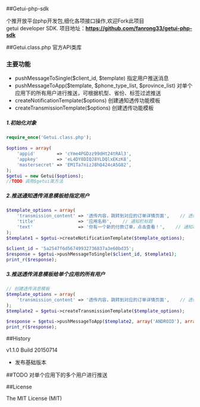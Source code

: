 ##Getui-php-sdk

个推开放平台php开发包,细化各项接口操作,欢迎Fork此项目  
getui developer SDK.
项目地址：**https://github.com/fanrong33/getui-php-sdk**  

##Getui.class.php 官方API类库

### 主要功能 
- pushMessageToSingle($client_id, $template) 指定用户推送消息
- pushMessageToApp($template, $phone_type_list, $province_list) 对单个应用下的所有用户进行推送，可根据机型、省份、标签过滤推送
- createNotificationTemplate($options) 创建通知透传功能模板
- createTransmissionTemplate($options) 创建透传功能模板

##### 1.初始化对象
```php
require_once('Getui.class.php');

$options = array(
    'appid'        => 'cYme4PGDzz99dHt24tRAl3',
    'appkey'       => 'eL4DY8DIQJ8YLDQlxEKzK8',
    'mastersecret' => 'EM1Ta7nizJ8hQ424cA5G82',
);
$getui = new Getui($options);
//TODO 调用$getui类方法
```

##### 2.推送通知透传消息模板给指定用户
```php
$template_options = array(
    'transmission_content' => '透传内容，跳转到对应的订单详情页面',    // 透传内容
    'title'                => '应用名称',    // 通知栏标题
    'text'                 => '你有一个新的付款订单，点击查看！',    // 通知栏内容
);
$template1 = $getui->createNotificationTemplate($template_options);

$client_id = '5a2547f6d56749932736837a3e60bd35';
$response = $getui->pushMessageToSingle($client_id, $template1);
print_r($response);
```

##### 3.推送透传消息模板给单个应用的所有用户
```php
// 创建透传消息模板
$template_options = array(
    'transmission_content' => '透传内容，跳转到对应的订单详情页面',    // 透传内容
);
$template2 = $getui->createTransmissionTemplate($template_options);

$response = $getui->pushMessageToApp($template2, array('ANDROID'), array('上海', '福建'));
print_r($response);
```


##History

v1.1.0 Build 20150714

- 发布基础版本

##TODO
对单个应用下的多个用户进行推送




##License

The MIT License (MIT)

